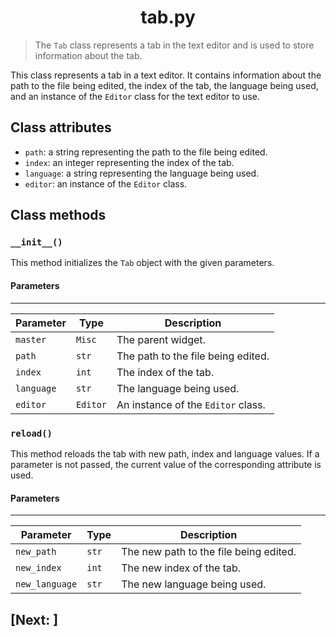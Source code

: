<h1 align="center">tab.py</h1>

> The `Tab` class represents a tab in the text editor and is used to store information about the tab.

This class represents a tab in a text editor. It contains information about the path to the file being edited, the index of the tab, the language being used, and an instance of the `Editor` class for the text editor to use.

## Class attributes
- `path`: a string representing the path to the file being edited.
- `index`: an integer representing the index of the tab.
- `language`: a string representing the language being used.
- `editor`: an instance of the `Editor` class.

## Class methods
### `__init__()`
This method initializes the `Tab` object with the given parameters.

#### Parameters
___
| Parameter | Type | Description |
| --------- | ---- | ----------- |
| `master` | `Misc` | The parent widget. |
| `path` | `str` | The path to the file being edited. |
| `index` | `int` | The index of the tab. |
| `language` | `str` | The language being used. |
| `editor` | `Editor` | An instance of the `Editor` class. |

### `reload()`
This method reloads the tab with new path, index and language values. If a parameter is not passed, the current value of the corresponding attribute is used.

#### Parameters
___
| Parameter | Type | Description |
| --------- | ---- | ----------- |
| `new_path` | `str` | The new path to the file being edited. |
| `new_index` | `int` | The new index of the tab. |
| `new_language` | `str` | The new language being used. |

## [Next: ]